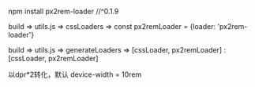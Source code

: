 npm install px2rem-loader //^0.1.9

build => utils.js => cssLoaders => const px2remLoader = {loader: 'px2rem-loader'}

build => utils.js => generateLoaders => [cssLoader, px2remLoader] : [cssLoader, px2remLoader]

以dpr*2转化，默认 device-width = 10rem


